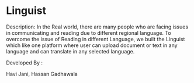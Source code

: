 # Linguist
Description:
In the Real world, there are many people who are facing issues in communicating and reading due to different regional language. 
To overcome the issue of Reading in different Language, we built the Linguist which like one platform where user can upload document or text in any language and can translate in any selected language.

Developed By :

Havi Jani, 
Hassan Gadhawala
